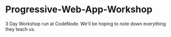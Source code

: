 # Progressive-Web-App-Workshop
3 Day Workshop run at CodeNode. We'll be hoping to note down everything they teach us. 

